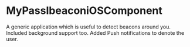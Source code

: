 # MyPassIbeaconiOSComponent
A generic application which is useful to detect beacons around you. Included background support too. Added Push notifications to denote the user. 
